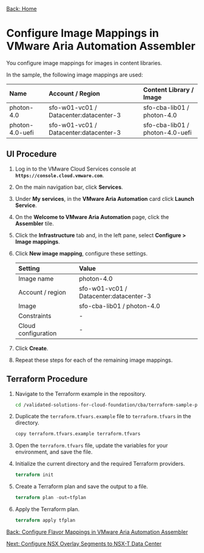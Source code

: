 [Back: Home](README.md)

# Configure Image Mappings in VMware Aria Automation Assembler

You configure image mappings for images in content libraries.

In the sample, the following image mappings are used:

| Name            | Account / Region                        | Content Library / Image         |
| :-              | :-                                      | :-                              |
| photon-4.0      | sfo-w01-vc01 / Datacenter:datacenter-3  | sfo-cba-lib01 / photon-4.0      |
| photon-4.0-uefi | sfo-w01-vc01 / Datacenter:datacenter-3  | sfo-cba-lib01 / photon-4.0-uefi |

## UI Procedure

1. Log in to the VMware Cloud Services console at **`https://console.cloud.vmware.com`**.

2. On the main navigation bar, click **Services**.

3. Under **My services**, in the **VMware Aria Automation** card click **Launch Service**.

4. On the **Welcome to VMware Aria Automation** page, click the **Assembler** tile.

5. Click the **Infrastructure** tab and, in the left pane, select **Configure > Image mappings**.

6. Click **New image mapping**, configure these settings.

   | **Setting**           | **Value**                               |
   | :-                    | :-                                      |
   | Image name            | photon-4.0                              |
   | Account / region      | sfo-w01-vc01 / Datacenter:datacenter-3  |
   | Image                 | sfo-cba-lib01 / photon-4.0              |
   | Constraints           | -                                       |
   | Cloud configuration   | -                                       |

7. Click **Create**.

8. Repeat these steps for each of the remaining image mappings.

## Terraform Procedure

1. Navigate to the Terraform example in the repository.

   ```bash
   cd /validated-solutions-for-cloud-foundation/cba/terraform-sample-project/05-assembler-image-mapping
   ```

2. Duplicate the `terraform.tfvars.example` file to `terraform.tfvars` in the directory.

   ```bash
   copy terraform.tfvars.example terraform.tfvars
   ```

3. Open the `terraform.tfvars` file, update the variables for your environment, and save the file.

4. Initialize the current directory and the required Terraform providers.

   ```terraform
   terraform init
   ```

5. Create a Terraform plan and save the output to a file.

   ```terraform
   terraform plan -out=tfplan
   ```  

6. Apply the Terraform plan.

   ```terraform
   terraform apply tfplan
   ```

[Back: Configure Flavor Mappings in VMware Aria Automation Assembler](4-configure-flavour-mappings.md)

[Next: Configure NSX Overlay Segments to NSX-T Data Center](6-configure-nsx-segements.md)
